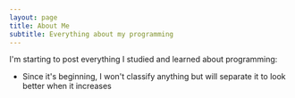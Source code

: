 ```yaml
---
layout: page
title: About Me
subtitle: Everything about my programming
---
```


I'm starting to post everything I studied and learned about programming:  
 - Since it's beginning, I won't classify anything but will separate it to look better when it increases
